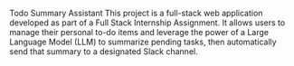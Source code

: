Todo Summary Assistant
This project is a full-stack web application developed as part of a Full Stack Internship Assignment. It allows users to manage their personal to-do items and leverage the power of a Large Language Model (LLM) to summarize pending tasks, then automatically send that summary to a designated Slack channel.

